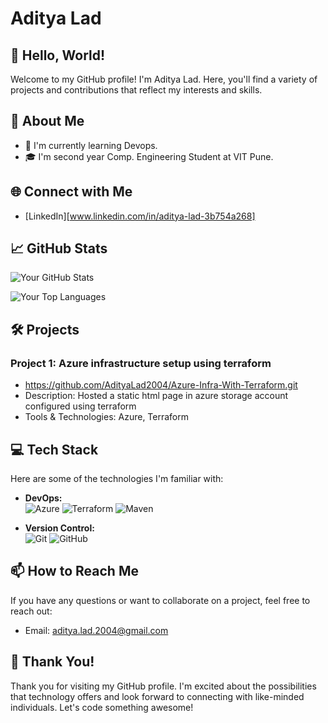 # Aditya Lad

## 👋 Hello, World!

Welcome to my GitHub profile! I'm Aditya Lad. Here, you'll find a variety of projects and contributions that reflect my interests and skills.

## 🚀 About Me

- 🌱 I'm currently learning Devops.
- 🎓 I'm second year Comp. Engineering Student at VIT Pune.

## 🌐 Connect with Me

- [LinkedIn][www.linkedin.com/in/aditya-lad-3b754a268]

## 📈 GitHub Stats

![Your GitHub Stats](https://github-readme-stats.vercel.app/api?username=adityalad2004&show_icons=true&count_private=true&hide=contribs,prs)

![Your Top Languages](https://github-readme-stats.vercel.app/api/top-langs/?username=adityalad2004&layout=compact)

## 🛠️ Projects

### Project 1: Azure infrastructure setup using terraform
- https://github.com/AdityaLad2004/Azure-Infra-With-Terraform.git
- Description: Hosted a static html page in azure storage account configured using terraform
- Tools & Technologies: Azure, Terraform

## 💻 Tech Stack

Here are some of the technologies I'm familiar with:

- **DevOps:**  
  ![Azure](https://img.shields.io/badge/Microsoft_Azure-0089D6?style=flat-square&logo=microsoft-azure&logoColor=white)
  ![Terraform](https://img.shields.io/badge/Terraform-623CE4?style=flat-square&logo=terraform&logoColor=white)
  ![Maven](https://img.shields.io/badge/Maven-C71A36?style=flat-square&logo=apache-maven&logoColor=white)

- **Version Control:**  
  ![Git](https://img.shields.io/badge/Git-F05032?style=flat-square&logo=git&logoColor=white)
  ![GitHub](https://img.shields.io/badge/GitHub-181717?style=flat-square&logo=github&logoColor=white)

## 📫 How to Reach Me

If you have any questions or want to collaborate on a project, feel free to reach out:

- Email: aditya.lad.2004@gmail.com

## 🙏 Thank You!

Thank you for visiting my GitHub profile. I'm excited about the possibilities that technology offers and look forward to connecting with like-minded individuals. Let's code something awesome!
